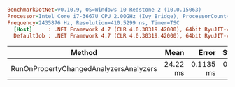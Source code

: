 ``` ini

BenchmarkDotNet=v0.10.9, OS=Windows 10 Redstone 2 (10.0.15063)
Processor=Intel Core i7-3667U CPU 2.00GHz (Ivy Bridge), ProcessorCount=4
Frequency=2435876 Hz, Resolution=410.5299 ns, Timer=TSC
  [Host]     : .NET Framework 4.7 (CLR 4.0.30319.42000), 64bit RyuJIT-v4.7.2115.0
  DefaultJob : .NET Framework 4.7 (CLR 4.0.30319.42000), 64bit RyuJIT-v4.7.2115.0


```
 |                                 Method |     Mean |     Error |    StdDev |    Gen 0 |   Gen 1 | Allocated |
 |--------------------------------------- |---------:|----------:|----------:|---------:|--------:|----------:|
 | RunOnPropertyChangedAnalyzersAnalyzers | 24.22 ms | 0.1135 ms | 0.0821 ms | 156.2500 | 31.2500 |  484.1 KB |
